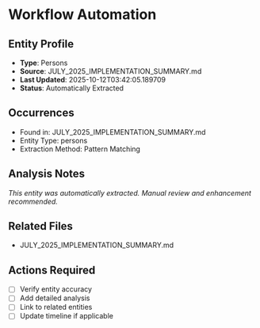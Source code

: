 # Workflow Automation

## Entity Profile
- **Type**: Persons
- **Source**: JULY_2025_IMPLEMENTATION_SUMMARY.md
- **Last Updated**: 2025-10-12T03:42:05.189709
- **Status**: Automatically Extracted

## Occurrences
- Found in: JULY_2025_IMPLEMENTATION_SUMMARY.md
- Entity Type: persons
- Extraction Method: Pattern Matching

## Analysis Notes
*This entity was automatically extracted. Manual review and enhancement recommended.*

## Related Files
- JULY_2025_IMPLEMENTATION_SUMMARY.md

## Actions Required
- [ ] Verify entity accuracy
- [ ] Add detailed analysis
- [ ] Link to related entities
- [ ] Update timeline if applicable
